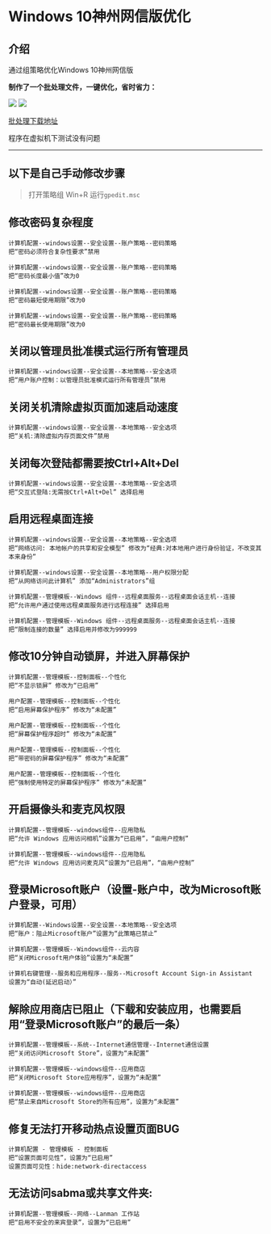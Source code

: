 # **Windows 10神州网信版优化**

## 介绍
通过组策略优化Windows 10神州网信版

**制作了一个批处理文件，一键优化，省时省力：**

![][Pic1]
![][Pic2]

[批处理下载地址](https://gitee.com/hjim/cmgos/releases)

程序在虚拟机下测试没有问题

---
## 以下是自己手动修改步骤

> 打开策略组
> Win+R 运行`gpedit.msc`

## 修改密码复杂程度
```
计算机配置--windows设置--安全设置--账户策略--密码策略
把“密码必须符合复杂性要求”禁用
```
```
计算机配置--windows设置--安全设置--账户策略--密码策略
把“密码长度最小值”改为0
```
```
计算机配置--windows设置--安全设置--账户策略--密码策略
把“密码最短使用期限”改为0
```
```
计算机配置--windows设置--安全设置--账户策略--密码策略
把“密码最长使用期限”改为0
```

## 关闭以管理员批准模式运行所有管理员
```
计算机配置--windows设置--安全设置--本地策略--安全选项
把“用户账户控制：以管理员批准模式运行所有管理员”禁用
```

## 关闭关机清除虚拟页面加速启动速度
```
计算机配置--windows设置--安全设置--本地策略--安全选项
把“关机:清除虚拟内存页面文件”禁用
```

## 关闭每次登陆都需要按Ctrl+Alt+Del
```
计算机配置--windows设置--安全设置--本地策略--安全选项
把“交互式登陆:无需按Ctrl+Alt+Del” 选择启用
```

## 启用远程桌面连接
```
计算机配置--windows设置--安全设置--本地策略--安全选项
把“网络访问: 本地帐户的共享和安全模型” 修改为“经典:对本地用户进行身份验证，不改变其本来身份”
```
```
计算机配置--windows设置--安全设置--本地策略--用户权限分配
把“从网络访问此计算机” 添加“Administrators”组
```
```
计算机配置--管理模板--Windows 组件--远程桌面服务--远程桌面会话主机--连接
把“允许用户通过使用远程桌面服务进行远程连接” 选择启用
```
```
计算机配置--管理模板--Windows 组件--远程桌面服务--远程桌面会话主机--连接
把“限制连接的数量” 选择启用并修改为999999
```

## 修改10分钟自动锁屏，并进入屏幕保护
```
计算机配置--管理模板--控制面板--个性化
把“不显示锁屏” 修改为“已启用”
```
```
用户配置--管理模板--控制面板--个性化
把“启用屏幕保护程序” 修改为“未配置”
```
```
用户配置--管理模板--控制面板--个性化
把“屏幕保护程序超时” 修改为“未配置”
```
```
用户配置--管理模板--控制面板--个性化
把“带密码的屏幕保护程序” 修改为“未配置”
```
```
用户配置--管理模板--控制面板--个性化
把“强制使用特定的屏幕保护程序” 修改为“未配置”
```

## 开启摄像头和麦克风权限
```
计算机配置--管理模板--windows组件--应用隐私
把“允许 Windows 应用访问相机”设置为“已启用”，“由用户控制”
```
```
计算机配置--管理模板--windows组件--应用隐私
把“允许 Windows 应用访问麦克风”设置为“已启用”，“由用户控制”
```

## 登录Microsoft账户（设置-账户中，改为Microsoft账户登录，可用）
```
计算机配置--Windows设置--安全设置--本地策略--安全选项
把“账户：阻止Microsoft账户”设置为“此策略已禁止”
```
```
计算机配置--管理模板--Windows组件--云内容
把“关闭Microsoft用户体验”设置为“未配置”
```
```
计算机右键管理--服务和应用程序--服务--Microsoft Account Sign-in Assistant
设置为“自动(延迟启动）”
```

## 解除应用商店已阻止（下载和安装应用，也需要启用“登录Microsoft账户”的最后一条）
```
计算机配置--管理模板--系统--Internet通信管理--Internet通信设置
把“关闭访问Microsoft Store”，设置为“未配置”
```
```
计算机配置--管理模板--windows组件--应用商店
把“关闭Microsoft Store应用程序”，设置为“未配置”
```
```
计算机配置--管理模板--windows组件--应用商店
把“禁止来自Microsoft Store的所有应用”，设置为“未配置”
```

## 修复无法打开移动热点设置页面BUG
```
计算机配置 - 管理模板 - 控制面板
把“设置页面可见性”，设置为“已启用”
设置页面可见性：hide:network-directaccess
```

## 无法访问sabma或共享文件夹:
```
计算机配置--管理模板--网络--Lanman 工作站
把“启用不安全的来宾登录”，设置为“已启用”
```


[Pic1]:https://gitee.com/hjim/cmgos/raw/master/img/%E9%BB%98%E8%AE%A4%E7%95%8C%E9%9D%A2.png
[Pic2]:https://gitee.com/hjim/cmgos/raw/master/img/%E8%BF%90%E8%A1%8C%E7%8A%B6%E6%80%81.png